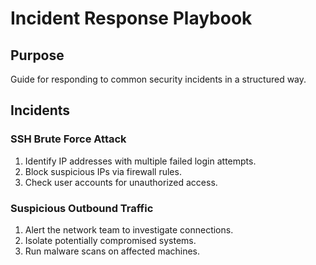 
# Incident Response Playbook

## Purpose
Guide for responding to common security incidents in a structured way.

## Incidents
### SSH Brute Force Attack
1. Identify IP addresses with multiple failed login attempts.
2. Block suspicious IPs via firewall rules.
3. Check user accounts for unauthorized access.

### Suspicious Outbound Traffic
1. Alert the network team to investigate connections.
2. Isolate potentially compromised systems.
3. Run malware scans on affected machines.
